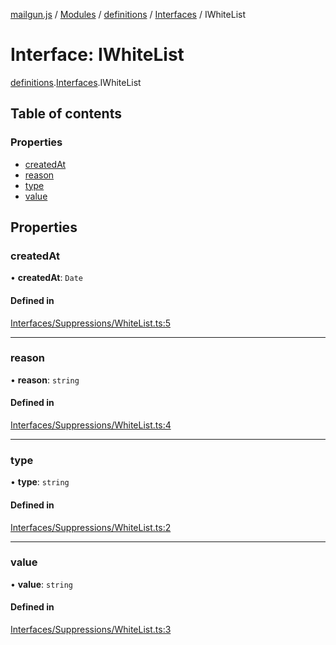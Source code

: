 [mailgun.js](../README.md) / [Modules](../modules.md) / [definitions](../modules/definitions.md) / [Interfaces](../modules/definitions.Interfaces.md) / IWhiteList

# Interface: IWhiteList

[definitions](../modules/definitions.md).[Interfaces](../modules/definitions.Interfaces.md).IWhiteList

## Table of contents

### Properties

- [createdAt](definitions.Interfaces.IWhiteList.md#createdat)
- [reason](definitions.Interfaces.IWhiteList.md#reason)
- [type](definitions.Interfaces.IWhiteList.md#type)
- [value](definitions.Interfaces.IWhiteList.md#value)

## Properties

### createdAt

• **createdAt**: `Date`

#### Defined in

[Interfaces/Suppressions/WhiteList.ts:5](https://github.com/mailgun/mailgun.js/blob/460665c/lib/Interfaces/Suppressions/WhiteList.ts#L5)

___

### reason

• **reason**: `string`

#### Defined in

[Interfaces/Suppressions/WhiteList.ts:4](https://github.com/mailgun/mailgun.js/blob/460665c/lib/Interfaces/Suppressions/WhiteList.ts#L4)

___

### type

• **type**: `string`

#### Defined in

[Interfaces/Suppressions/WhiteList.ts:2](https://github.com/mailgun/mailgun.js/blob/460665c/lib/Interfaces/Suppressions/WhiteList.ts#L2)

___

### value

• **value**: `string`

#### Defined in

[Interfaces/Suppressions/WhiteList.ts:3](https://github.com/mailgun/mailgun.js/blob/460665c/lib/Interfaces/Suppressions/WhiteList.ts#L3)
